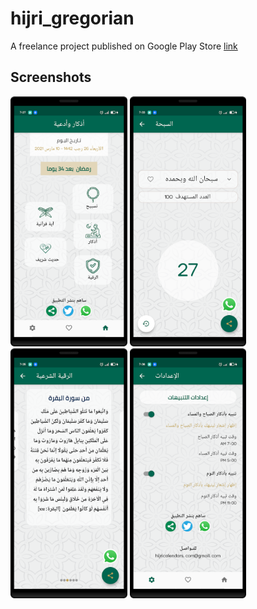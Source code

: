 # hijri_gregorian

A freelance project published on Google Play Store 
<a href="https://play.google.com/store/apps/details?id=doaa.com.hijri_gregorian">link<a>

## Screenshots
  
  <img src="images/screenshots/photo1.png" height="400">
  <img src="images/screenshots/photo2.png" height="400">
  <img src="images/screenshots/photo3.png" height="400">
  <img src="images/screenshots/photo4.png" height="400">

